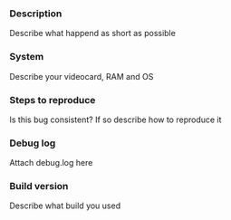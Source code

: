 ### Description
Describe what happend as short as possible
### System
Describe your videocard, RAM and OS
### Steps to reproduce
Is this bug consistent? If so describe how to reproduce it
### Debug log
Attach debug.log here
### Build version
Describe what build you used
